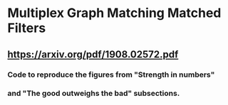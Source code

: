 # Multiplex Graph Matching Matched Filters
## https://arxiv.org/pdf/1908.02572.pdf
### Code to reproduce the figures from "Strength in numbers"
### and "The good outweighs the bad" subsections.
